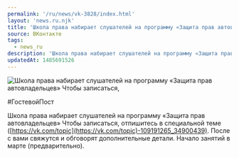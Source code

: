 ```yaml
---
permalink: '/ru/news/vk-3828/index.html'
layout: 'news.ru.njk'
title: 'Школа права набирает слушателей на программу «Защита прав автовладельцев»  Чтобы записаться,'
source: ВКонтакте
tags:
  - news_ru
description: 'Школа права набирает слушателей на программу «Защита прав автовладельцев»  Чтобы записаться,'
updatedAt: 1485691526
---
```

![Школа права набирает слушателей на программу «Защита прав автовладельцев»  Чтобы записаться,](https://sun9-25.userapi.com/impf/c638222/v638222195/227ee/6EqvaCpWWyo.jpg?size=1280x859&quality=96&sign=186bcadde689e95190fad5ff34d6de41&c_uniq_tag=8aXvJIU3PeNp885yTc1Y6fhV9l9dyTCPqJLJyRZ6zZI&type=album)

#ГостевойПост

Школа права набирает слушателей на программу «Защита прав автовладельцев»
Чтобы записаться, отпишитесь в специальной теме ([https://vk.com/topic](https://vk.com/topic)-109191265_34900439). После с вами свяжутся и обговорят дополнительные детали.
Начало занятий в марте (предварительно).
